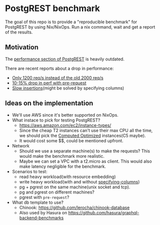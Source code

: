 # PostgREST benchmark

The goal of this repo is to provide a "reproducible benchmark" for PostgREST by using Nix/NixOps.
Run a nix command, wait and get a report of the results.

## Motivation

The [performance section of PostgREST](https://github.com/PostgREST/postgrest#performance) is heavily outdated.

There are recent reports about a drop in performance:

- [Only 1200 req/s instead of the old 2000 req/s](https://gitter.im/begriffs/postgrest?at=5ef91afa54d7862dc4b4ae2d)
- [10-15% drop in perf with pre-request](https://gitter.im/begriffs/postgrest?at=5f075bb9a9378637e8ba5f9b)
- [Slow insertions](https://gitter.im/begriffs/postgrest?at=5f0c2f38f6b7416284300cb0)(might be solved by specifying columns)

## Ideas on the implementation

- We'll use AWS since it's better supported on NixOps.
- What instace to pick for testing PostgREST?
  - https://aws.amazon.com/ec2/instance-types/
  - Since the cheap T2 instances can't use their max CPU all the time, we should pick the [Computed Optimized](https://aws.amazon.com/ec2/instance-types/#Compute_Optimized) instances(C5 maybe).
  - It would cost some $$, could be mentioned upfront.
- Network
  - Should we use a separate machine(s) to make the requests? This would make the benchmark more realistic.
  - Maybe we can set a VPC with a t2.micro as client. This would also make latency negligible for the benchmark.
- Scenarios to test:
  - read heavy workload(with resource embedding)
  - write heavy workload(with and without [specifying-columns](http://postgrest.org/en/v7.0.0/api.html#specifying-columns))
  - pg + pgrest on the same machine(unix socket and tcp).
  - pg and pgrest on different machines?
  - pgrest with `pre-request`?
- What db template to use?
  - Chinook: https://github.com/lerocha/chinook-database
  - Also used by Hasura on https://github.com/hasura/graphql-backend-benchmarks
